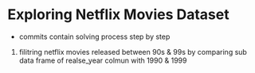 # Exploring Netflix Movies Dataset
- commits contain solving process step by step 

1. filitring netflix movies released between 90s & 99s by comparing sub data frame of realse_year colmun with 1990 & 1999
